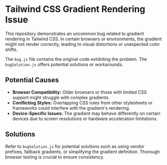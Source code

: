 # Tailwind CSS Gradient Rendering Issue

This repository demonstrates an uncommon bug related to gradient rendering in Tailwind CSS.  In certain browsers or environments, the gradient might not render correctly, leading to visual distortions or unexpected color shifts.

The `bug.js` file contains the original code exhibiting the problem.  The `bugSolution.js` offers potential solutions or workarounds.

## Potential Causes

* **Browser Compatibility:**  Older browsers or those with limited CSS support might struggle with complex gradients.
* **Conflicting Styles:** Overlapping CSS rules from other stylesheets or frameworks could interfere with the gradient's rendering.
* **Device-Specific Issues:** The gradient may behave differently on certain devices due to screen resolutions or hardware acceleration limitations.

## Solutions

Refer to `bugSolution.js` for potential solutions such as using vendor prefixes, fallback gradients, or simplifying the gradient definition.  Thorough browser testing is crucial to ensure consistency.